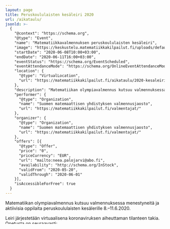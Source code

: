 ```yaml
---
layout: page
title: Peruskoululaisten kesäleiri 2020
url: /aikataulu/
jsonld: >-
  {
    "@context": "https://schema.org",
    "@type": "Event",
    "name": "Matematiikkavalmennuksen peruskoululaisten kesäleiri",
    "image": "https://keskustelu.matematiikkakilpailut.fi/uploads/default/original/1X/903d26f2a2a48285467275e06546a35b2f203482.png",
    "startDate": "2020-06-08T10:00+03:00",
    "endDate": "2020-06-11T16:00+03:00",
    "eventStatus": "https://schema.org/EventScheduled",
    "eventAttendanceMode": "https://schema.org/OnlineEventAttendanceMode",
    "location": {
      "@type": "VirtualLocation",
      "url": "https://matematiikkakilpailut.fi/aikataulu/2020-kesaleiri/"
    },
    "description": "Matematiikan olympiavalmennus kutsuu valmennuksessa menestyneitä ja aktiivisia oppilaita peruskoululaisten kesälerille. Opetus koostuu luennoista, harjoitustehtävistä ja ryhmätyöskentelystä. Valmentajina toimivat matematiikka- ja tietotekniikkavalmennusten valmentajat.",
    "performer": {
      "@type": "Organization",
      "name": "Suomen matemaattisen yhdistyksen valmennusjaosto",
      "url": "https://matematiikkakilpailut.fi/valmentajat/"
    },
    "organizer": {
      "@type": "Organization",
      "name": "Suomen matemaattisen yhdistyksen valmennusjaosto",
      "url": "https://matematiikkakilpailut.fi/valmentajat/"
    },
    "offers": [{
      "@type": "Offer",
      "price": "0",
      "priceCurrency": "EUR",
      "url": "mailto:neea.palojarvi@abo.fi",
      "availability": "http://schema.org/InStock",
      "validFrom": "2020-05-20",
      "validThrough": "2020-06-01"
    }],
    "isAccessibleForFree": true
  }
---
```


Matematiikan olympiavalmennus kutsuu valmennuksessa menestyneitä ja
aktiivisia oppilaita peruskoululaisten kesälerille 8.&ndash;11.6.2020.

Leiri järjestetään virtuaalisena koronaviruksen aiheuttaman tilanteen
takia.  Opetusta on seuraavasti:

Maanantaina 8.6. ja torstaina 11.6. klo 10-12 ja 14-16<br>
Tiistaina 9.6. ja keskiviikkona 10.6. klo 10-12 ja 18-20

Lisäksi osan oppituntien välissä voi olla ohjelmassa itsenäistä
tehtävien ratkomista.

Opetus koostuu luennoista, harjoitustehtävistä ja ryhmätyöskentelystä.
Valmentajina toimivat matematiikka- ja tietotekniikkavalmennusten
valmentajat.

Valmennus on maksutonta.

Ilmoittaudu leirille viimeistään maanantaina 1.6.2020 lähettämällä
sähköpostia [Neea Palojärvelle](mailto:neea.palojarvi@abo.fi).  Leiri toteutuu,
mikäli ilmoittautuneita on vähintään viisi. Olet tervetullut
ilmoittautumaan leirille, vaikka et olisi saanut kutsua.

Tarkemmat lisätiedot leirin toteutuksesta lähetetään ilmoittautuneille
sähköpostitse ilmoittautumisajan päätyttyä. Muutoksia saattaa tapahtua vielä
lähellä leirin ajankohtaa, joten tarkkaile sähköpostiasi.
